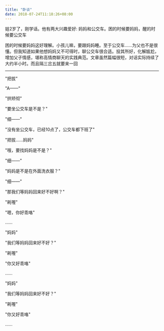 ```yaml
---
title: "卧谈"
date: 2018-07-24T11:18:26+08:00
---
```


娃2岁了，刚学话。他有两大兴趣爱好: 妈妈和公交车。困的时候要妈妈，醒的时候要公交车

困的时候要妈妈这好理解。小孩儿嘛，要跟妈妈睡。至于公交车……为父也不是很懂。但我知道如果他想妈妈又不可得时，聊公交车很合适。投其所好，化解尴尬，增加父子情感，堪称高情商聊天的实践典范。文章虽然篇幅很短，对话实际持续了大约半小时。而且隔三岔五就要来一回

---

"把拔"

"A——"

"拱矫彻"

"要坐公交车是不是？"

"细——"

"没有坐公交车，已经10点了，公交车都下班了"

"把拔……妈妈"

"哦，要找妈妈是不是？"

"细——"

"妈妈是不是在外面洗衣服？"

"细——"

"那我们等妈妈回来好不好啊？"

"耗喔"

"嗯，你好乖咯"

……

"妈妈"

"我们等妈妈回来好不好？"

"耗喔"

"你又好乖咯"

……

"妈妈"

"我们等妈妈回来好不好？"

"耗喔"

"你又好乖咯"

……
